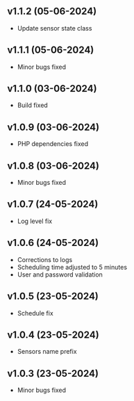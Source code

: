 ## v1.1.2 (05-06-2024)

- Update sensor state class

## v1.1.1 (05-06-2024)

- Minor bugs fixed

## v1.1.0 (03-06-2024)

- Build fixed

## v1.0.9 (03-06-2024)

- PHP dependencies fixed

## v1.0.8 (03-06-2024)

- Minor bugs fixed

## v1.0.7 (24-05-2024)

- Log level fix

## v1.0.6 (24-05-2024)

- Corrections to logs
- Scheduling time adjusted to 5 minutes
- User and password validation

## v1.0.5 (23-05-2024)

- Schedule fix

## v1.0.4 (23-05-2024)

- Sensors name prefix

## v1.0.3 (23-05-2024)

- Minor bugs fixed
